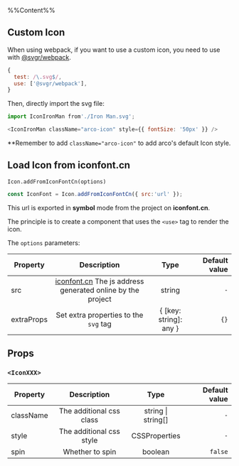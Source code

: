 %%Content%%

## Custom Icon

When using webpack, if you want to use a custom icon, you need to use with [@svgr/webpack](https://www.npmjs.com/package/@svgr/webpack).

```js
{
  test: /\.svg$/,
  use: ['@svgr/webpack'],
}
```

Then, directly import the svg file:

```js
import IconIronMan from'./Iron Man.svg';

<IconIronMan className="arco-icon" style={{ fontSize: '50px' }} />
```

**Remember to add `className="arco-icon"` to add arco's default Icon style.

## Load Icon from iconfont.cn

`Icon.addFromIconFontCn(options)`

```js
const IconFont = Icon.addFromIconFontCn({ src:'url' });
```

This url is exported in **symbol** mode from the project on **iconfont.cn**.

The principle is to create a component that uses the `<use>` tag to render the icon.

The `options` parameters:

|Property|Description|Type|Default value|
|---|:---:|:---:|---:|
|src|[iconfont.cn](iconfont.cn) The js address generated online by the project|string|`-`|
|extraProps|Set extra properties to the `svg` tag|{ [key: string]: any }|`{}`|

## Props

### `<IconXXX>`

|Property|Description|Type|Default value|
|---|:---:|:---:|---:|
|className|The additional css class|string \| string[]|`-`|
|style|The additional css style|CSSProperties|`-`|
|spin|Whether to spin|boolean|`false`|